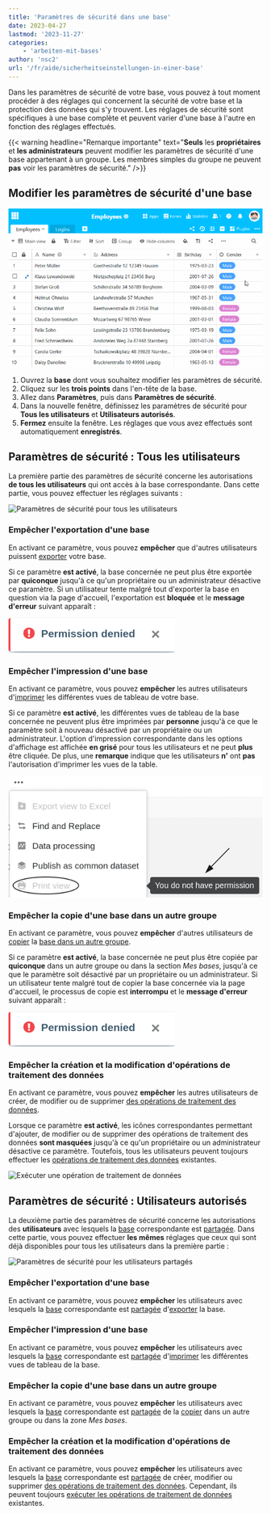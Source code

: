 ```yaml
---
title: 'Paramètres de sécurité dans une base'
date: 2023-04-27
lastmod: '2023-11-27'
categories:
    - 'arbeiten-mit-bases'
author: 'nsc2'
url: '/fr/aide/sicherheitseinstellungen-in-einer-base'
---
```


Dans les paramètres de sécurité de votre base, vous pouvez à tout moment procéder à des réglages qui concernent la sécurité de votre base et la protection des données qui s'y trouvent. Les réglages de sécurité sont spécifiques à une base complète et peuvent varier d'une base à l'autre en fonction des réglages effectués.

{{< warning  headline="Remarque importante"  text="**Seuls** les **propriétaires** et **les administrateurs** peuvent modifier les paramètres de sécurité d'une base appartenant à un groupe. Les membres simples du groupe ne peuvent **pas** voir les paramètres de sécurité." />}}

## Modifier les paramètres de sécurité d'une base

![Paramètres de sécurité dans une base](images/Security-settings-of-a-base.gif)

1. Ouvrez la **base** dont vous souhaitez modifier les paramètres de sécurité.
2. Cliquez sur les **trois points** dans l'en-tête de la base.
3. Allez dans **Paramètres**, puis dans **Paramètres de sécurité**.
4. Dans la nouvelle fenêtre, définissez les paramètres de sécurité pour **Tous les utilisateurs** et **Utilisateurs autorisés**.
5. **Fermez** ensuite la fenêtre. Les réglages que vous avez effectués sont automatiquement **enregistrés**.

## Paramètres de sécurité : Tous les utilisateurs

La première partie des paramètres de sécurité concerne les autorisations **de tous les utilisateurs** qui ont accès à la base correspondante. Dans cette partie, vous pouvez effectuer les réglages suivants :

![Paramètres de sécurité pour tous les utilisateurs](https://seatable.io/wp-content/uploads/2023/04/Security-settings-for-all-users.png)

### Empêcher l'exportation d'une base

En activant ce paramètre, vous pouvez **empêcher** que d'autres utilisateurs puissent [exporter](https://seatable.io/fr/docs/import-von-daten/datenimport-und-export/#base_exportieren) votre base.

Si ce paramètre **est activé**, la base concernée ne peut plus être exportée par **quiconque** jusqu'à ce qu'un propriétaire ou un administrateur désactive ce paramètre. Si un utilisateur tente malgré tout d'exporter la base en question via la page d'accueil, l'exportation est **bloquée** et le **message d'erreur** suivant apparaît :

![Message d'erreur en cas de tentative d'exportation d'une base lorsque le paramètre de sécurité "Empêcher l'exportation d'une base" est activé pour tous les utilisateurs](images/fehlermeldung-sicherheitseinstellung-base-exportieren-alle.png)

### Empêcher l'impression d'une base

En activant ce paramètre, vous pouvez **empêcher** les autres utilisateurs d'[imprimer](https://seatable.io/fr/docs/grundlagen-von-ansichten/das-drucken-einer-ansicht/) les différentes vues de tableau de votre base.

Si ce paramètre **est activé**, les différentes vues de tableau de la base concernée ne peuvent plus être imprimées par **personne** jusqu'à ce que le paramètre soit à nouveau désactivé par un propriétaire ou un administrateur. L'option d'impression correspondante dans les options d'affichage est affichée **en grisé** pour tous les utilisateurs et ne peut **plus** être cliquée. De plus, une **remarque** indique que les utilisateurs **n'** ont **pas** l'autorisation d'imprimer les vues de la table.

![Option grisée pour imprimer les vues de tableau d'une base si l'option "Empêcher l'impression d'une base" est activée pour tous les utilisateurs dans les paramètres de sécurité](images/no-permission-for-printing-table-views-due-security-settings-all-users.png)

### Empêcher la copie d'une base dans un autre groupe

En activant ce paramètre, vous pouvez **empêcher** d'autres utilisateurs de [copier](https://seatable.io/fr/docs/arbeiten-mit-bases/eine-base-in-eine-gruppe-kopieren/) la [base dans un autre groupe](https://seatable.io/fr/docs/arbeiten-mit-bases/eine-base-in-eine-gruppe-kopieren/).

Si ce paramètre **est activé**, la base concernée ne peut plus être copiée par **quiconque** dans un autre groupe ou dans la section _Mes bases_, jusqu'à ce que le paramètre soit désactivé par un propriétaire ou un administrateur. Si un utilisateur tente malgré tout de copier la base concernée via la page d'accueil, le processus de copie est **interrompu** et le **message d'erreur** suivant apparaît :

![Message d'erreur en cas de tentative de copie d'une base lorsque le paramètre de sécurité "Empêcher la copie d'une base dans un autre groupe" est activé pour tous les utilisateurs](images/fehlermeldung-sicherheitseinstellung-base-exportieren-alle.png)

### Empêcher la création et la modification d'opérations de traitement des données

En activant ce paramètre, vous pouvez **empêcher** les autres utilisateurs de créer, de modifier ou de supprimer [des opérations de traitement des données](https://seatable.io/fr/docs/datenverarbeitung/datenverarbeitungsoperationen-in-seatable/).

Lorsque ce paramètre **est activé**, les icônes correspondantes permettant d'ajouter, de modifier ou de supprimer des opérations de traitement des données **sont masquées** jusqu'à ce qu'un propriétaire ou un administrateur désactive ce paramètre. Toutefois, tous les utilisateurs peuvent toujours effectuer les [opérations de traitement des données](https://seatable.io/fr/docs/datenverarbeitung/datenverarbeitungsoperationen-ausfuehren/) existantes.

![Exécuter une opération de traitement de données](https://seatable.io/wp-content/uploads/2023/04/Datenverarbeitungsoperation-ausfuehren.png)

## Paramètres de sécurité : Utilisateurs autorisés

La deuxième partie des paramètres de sécurité concerne les autorisations des **utilisateurs** avec lesquels la [base](https://seatable.io/fr/docs/freigaben/anlegen-einer-benutzerfreigabe/) correspondante est [partagée](https://seatable.io/fr/docs/freigaben/anlegen-einer-benutzerfreigabe/). Dans cette partie, vous pouvez effectuer **les mêmes** réglages que ceux qui sont déjà disponibles pour tous les utilisateurs dans la première partie :

![Paramètres de sécurité pour les utilisateurs partagés](https://seatable.io/wp-content/uploads/2023/04/Security-settings-for-shared-users.png)

### Empêcher l'exportation d'une base

En activant ce paramètre, vous pouvez **empêcher** les utilisateurs avec lesquels la [base](https://seatable.io/fr/docs/freigaben/anlegen-einer-benutzerfreigabe/) correspondante est [partagée](https://seatable.io/fr/docs/freigaben/anlegen-einer-benutzerfreigabe/) d'[exporter](https://seatable.io/fr/docs/import-von-daten/datenimport-und-export/#base_exportieren) la base.

### Empêcher l'impression d'une base

En activant ce paramètre, vous pouvez **empêcher** les utilisateurs avec lesquels la [base](https://seatable.io/fr/docs/freigaben/anlegen-einer-benutzerfreigabe/) correspondante est [partagée](https://seatable.io/fr/docs/freigaben/anlegen-einer-benutzerfreigabe/) d'[imprimer](https://seatable.io/fr/docs/grundlagen-von-ansichten/das-drucken-einer-ansicht/) les différentes vues de tableau de la base.

### Empêcher la copie d'une base dans un autre groupe

En activant ce paramètre, vous pouvez **empêcher** les utilisateurs avec lesquels la [base](https://seatable.io/fr/docs/freigaben/anlegen-einer-benutzerfreigabe/) correspondante est [partagée](https://seatable.io/fr/docs/freigaben/anlegen-einer-benutzerfreigabe/) de la [copier](https://seatable.io/fr/docs/arbeiten-mit-bases/eine-base-in-eine-gruppe-kopieren/) dans un autre groupe ou dans la zone _Mes bases_.

### Empêcher la création et la modification d'opérations de traitement des données

En activant ce paramètre, vous pouvez **empêcher** les utilisateurs avec lesquels la [base](https://seatable.io/fr/docs/freigaben/anlegen-einer-benutzerfreigabe/) correspondante est [partagée](https://seatable.io/fr/docs/freigaben/anlegen-einer-benutzerfreigabe/) de créer, modifier ou supprimer [des opérations de traitement des données](https://seatable.io/fr/docs/datenverarbeitung/datenverarbeitungsoperationen-in-seatable/). Cependant, ils peuvent toujours [exécuter les opérations de traitement de données](https://seatable.io/fr/docs/datenverarbeitung/datenverarbeitungsoperationen-ausfuehren/) existantes.
